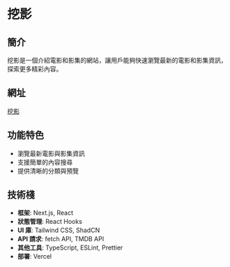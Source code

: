# 挖影

## 簡介
挖影是一個介紹電影和影集的網站，讓用戶能夠快速瀏覽最新的電影和影集資訊，探索更多精彩內容。

## 網址
[挖影](https://next-movie-eight-blue.vercel.app//)

## 功能特色
- 瀏覽最新電影與影集資訊
- 支援簡單的內容搜尋
- 提供清晰的分類與預覽

## 技術棧
- **框架**: Next.js, React
- **狀態管理**: React Hooks
- **UI 庫**: Tailwind CSS, ShadCN
- **API 請求**: fetch API, TMDB API
- **其他工具**: TypeScript, ESLint, Prettier
- **部署**: Vercel